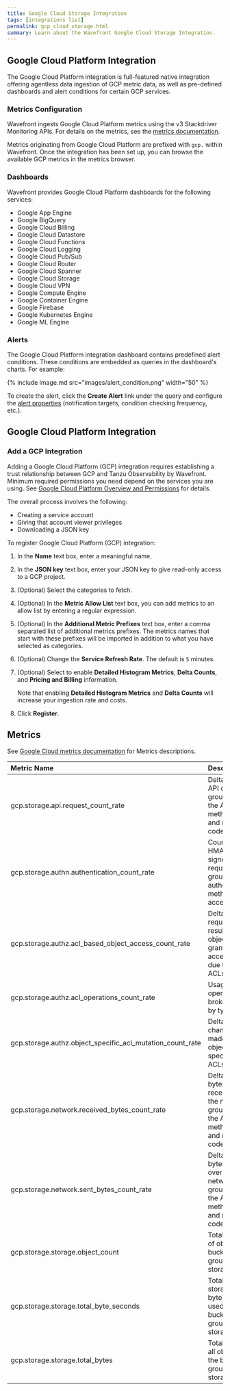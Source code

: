 ```yaml
---
title: Google Cloud Storage Integration
tags: [integrations list]
permalink: gcp_cloud_storage.html
summary: Learn about the Wavefront Google Cloud Storage Integration.
---
```

## Google Cloud Platform Integration

The Google Cloud Platform integration is full-featured native integration offering agentless data ingestion of GCP metric
data, as well as pre-defined dashboards and alert conditions for certain GCP services.

### Metrics Configuration

Wavefront ingests Google Cloud Platform metrics using the v3 Stackdriver Monitoring APIs. For details on the metrics, see the
[metrics documentation](https://cloud.google.com/monitoring/api/metrics).

Metrics originating from Google Cloud Platform are prefixed with `gcp.` within Wavefront. Once the integration has
been set up, you can browse the available GCP metrics in the metrics browser.

### Dashboards

<p>Wavefront provides Google Cloud Platform dashboards for the following services:</p>

- Google App Engine
- Google BigQuery
- Google Cloud Billing
- Google Cloud Datastore
- Google Cloud Functions
- Google Cloud Logging
- Google Cloud Pub/Sub
- Google Cloud Router
- Google Cloud Spanner
- Google Cloud Storage
- Google Cloud VPN
- Google Compute Engine
- Google Container Engine
- Google Firebase
- Google Kubernetes Engine
- Google ML Engine

### Alerts

The Google Cloud Platform integration dashboard contains predefined alert conditions. These conditions are embedded as queries in the dashboard's charts. For example:

{% include image.md src="images/alert_condition.png" width="50" %}

To create the alert, click the **Create Alert** link under the query and configure the [alert properties](https://docs.wavefront.com/alerts_manage.html) (notification targets, condition checking frequency, etc.).

## Google Cloud Platform Integration



### Add a GCP Integration

Adding a Google Cloud Platform (GCP) integration requires establishing a trust relationship between GCP and Tanzu Observability by Wavefront. Minimum required permissions you need depend on the services you are using. See [Google Cloud Platform Overview and Permissions](http://docs.wavefront.com/integrations_gcp_overview.html) for details.


The overall process involves the following:

* Creating a service account
* Giving that account viewer privileges 
* Downloading a JSON key

To register Google Cloud Platform (GCP) integration:

1. In the **Name** text box, enter a meaningful name.
2. In the **JSON key** text box, enter your JSON key to give read-only access to a GCP project.
3. (Optional) Select the categories to fetch.
4. (Optional) In the **Metric Allow List** text box, you can add metrics to an allow list by entering a regular expression. 
5. (Optional) In the **Additional Metric Prefixes** text box, enter a comma separated list of additional metrics prefixes. 
   The metrics names that start with these prefixes will be imported in addition to what you have selected as categories.
6. (Optional) Change the **Service Refresh Rate**. The default is `5` minutes.
7. (Optional) Select to enable **Detailed Histogram Metrics**, **Delta Counts**, and **Pricing and Billing** information.
   
   Note that enabling **Detailed Histogram Metrics** and **Delta Counts** will increase your ingestion rate and costs.

8. Click **Register**.








## Metrics
  
See [Google Cloud metrics documentation](https://cloud.google.com/monitoring/api/metrics_gcp) for Metrics descriptions.  

|Metric Name|Description|
| :--- | :--- |
|gcp.storage.api.request_count_rate| Delta count of API calls, grouped by the API method name and response code.|
|gcp.storage.authn.authentication_count_rate| Count of HMAC/RSA signed requests grouped by authentication method and access ID.|
|gcp.storage.authz.acl_based_object_access_count_rate| Delta count of requests that result in an object being granted access solely due to object ACLs.|
|gcp.storage.authz.acl_operations_count_rate| Usage of ACL operations broken down by type.|
|gcp.storage.authz.object_specific_acl_mutation_count_rate| Delta count of changes made to object specific ACLs.|
|gcp.storage.network.received_bytes_count_rate| Delta count of bytes received over the network, grouped by the API method name and response code. |
|gcp.storage.network.sent_bytes_count_rate| Delta count of bytes sent over the network, grouped by the API method name and response code.|
|gcp.storage.storage.object_count| Total number of objects per bucket, grouped by storage class.|
|gcp.storage.storage.total_byte_seconds| Total daily storage in byte*seconds used by the bucket, grouped by storage class.|
|gcp.storage.storage.total_bytes| Total size of all objects in the bucket, grouped by storage class.|

